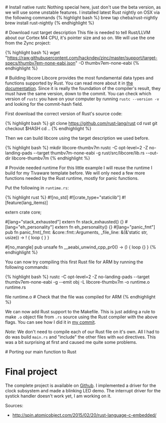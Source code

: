 # Install native rustc
Nothing special here, just don't use the beta version, as we will use some unstable features.
I installed latest Rust nightly on OSX via the following commands
{% highlight bash %}
brew tap cheba/rust-nightly
brew install rust-nightly
{% endhighlight %}

# Download rust target description
This file is needed to tell Rust/LLVM about our Cortex M4 CPU, it's pointer size and so on.
We will use the one from the Zync project:

{% highlight bash %}
wget "https://raw.githubusercontent.com/hackndev/zinc/master/support/target-specs/thumbv7em-none-eabi.json" -O thumbv7em-none-eabi
{% endhighlight %}

# Building libcore
Libcore provides the most fundamental data types and functions supported by Rust.
You can read more about it in [the documentation](https://doc.rust-lang.org/core/index.html).
Since it is really the foundation of the compiler's result, they must have the same version, down to the commit.
You can check which version of `rustc` you have on your computer by running `rustc --version -v` and looking for the commit-hash field.

First download the correct version of Rust's source code:

{% highlight bash %}
git clone https://github.com/rust-lang/rust
cd rust
git checkout $HASH
cd ..
{% endhighlight %}

Then we can build libcore using the target description we used before.

{% highlight bash %}
mkdir libcore-thumbv7m
rustc -C opt-level=2 -Z no-landing-pads --target thumbv7m-none-eabi -g rust/src/libcore/lib.rs --out-dir libcore-thumbv7m
{% endhighlight %}

# Provide needed runtime
For this little example I will reuse the runtime I build for my Tivaware template before.
We will only need a few more functions needed by the Rust runtime, mostly for panic functions.

Put the following in `runtime.rs`:

{% highlight rust %}
#![no_std]
#![crate_type="staticlib"]
#![feature(lang_items)]

extern crate core;

#[lang="stack_exhausted"] extern fn stack_exhausted() {}
#[lang="eh_personality"] extern fn eh_personality() {}
#[lang="panic_fmt"]
pub fn panic_fmt(_fmt: &core::fmt::Arguments, _file_line: &(&'static str, usize)) -> !
{
    loop { }
}

#[no_mangle]
pub unsafe fn __aeabi_unwind_cpp_pr0() -> ()
{
    loop {}
}
{% endhighlight %}

You can now try compiling this first Rust file for ARM by running the following commands:

{% highlight bash %}
rustc -C opt-level=2 -Z no-landing-pads --target thumbv7em-none-eabi -g --emit obj -L libcore-thumbv7m -o runtime.o runtime.rs

file runtime.o # Check that the file was compiled for ARM
{% endhighlight %}

We can now add Rust support to the Makefile.
This is just adding a rule to make `.o` object file from `.rs` source using the Rust compiler with the above flags.
You can see how I did it in [my commit](https://github.com/antoinealb/rust-demo-cortex-m4/commit/033a80ea998267cca27eac75cfd0b2bac132febd).

*Note:* We don't need to compile each of our Rust file on it's own.
All I had to do was build `main.rs` and "include" the other files with `mod` directives.
This was a bit surprising at first and caused me quite some problems.

# Porting our main function to Rust


# Final project
The complete project is available on [Github](https://github.com/antoinealb/rust-demo-cortex-m4).
I implemented a driver for the clock subsystem and made a blinking LED demo.
The interrupt driver for the systick handler doesn't work yet, I am working on it.



Sources:
* http://spin.atomicobject.com/2015/02/20/rust-language-c-embedded/
